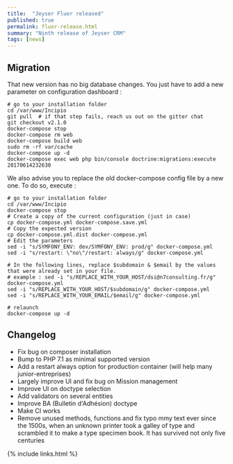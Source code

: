 ```yaml
---
title:  "Jeyser Fluor released"
published: true
permalink: fluor-release.html
summary: "Ninth release of Jeyser CRM"
tags: [news]
---
```


## Migration

That new version has no big database changes. You just have to add a new parameter on configuration dashboard : 

```
# go to your installation folder 
cd /var/www/Incipio
git pull  # if that step fails, reach us out on the gitter chat
git checkout v2.1.0
docker-compose stop
docker-compose rm web
docker-compose build web
sudo rm -rf var/cache
docker-compose up -d
docker-compose exec web php bin/console doctrine:migrations:execute 20170614232630
```

We also advise you to replace the old docker-compose config file by a new one. To do so, execute :

```
# go to your installation folder 
cd /var/www/Incipio
docker-compose stop
# Create a copy of the current configuration (just in case)
cp docker-compose.yml docker-compose.save.yml
# Copy the expected version
cp docker-compose.yml.dist docker-compose.yml
# Edit the parameters
sed -i "s/SYMFONY_ENV: dev/SYMFONY_ENV: prod/g" docker-compose.yml
sed -i "s/restart: \"no\"/restart: always/g" docker-compose.yml

# In the following lines, replace $subdomain & $email by the values that were already set in your file.
# example : sed -i "s/REPLACE_WITH_YOUR_HOST/dsi@n7consulting.fr/g" docker-compose.yml
sed -i "s/REPLACE_WITH_YOUR_HOST/$subdomain/g" docker-compose.yml
sed -i "s/REPLACE_WITH_YOUR_EMAIL/$email/g" docker-compose.yml

# relaunch
docker-compose up -d
```


## Changelog

 * Fix bug on composer installation
 * Bump to PHP 7.1 as minimal supported version
 * Add a restart always option for production container (will help many junior-entreprises)
 * Largely improve UI and fix bug on Mission management
 * Improve UI on doctype selection 
 * Add validators on several entities
 * Improve BA (Bulletin d'Adhésion) doctype
 * Make CI works
 * Remove unused methods, functions and fix typo
mmy text ever since the 1500s, when an unknown printer took a galley of type and scrambled it to make a type specimen book. It has survived not only five centuries

{% include links.html %}
